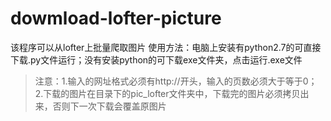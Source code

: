 # dowmload-lofter-picture
该程序可以从lofter上批量爬取图片 
使用方法：电脑上安装有python2.7的可直接下载.py文件运行；没有安装python的可下载exe文件夹，点击运行.exe文件
> 注意：1.输入的网址格式必须有http://开头，输入的页数必须大于等于0；
2.下载的图片在目录下的pic_lofter文件夹中，下载完的图片必须拷贝出来，否则下一次下载会覆盖原图片
